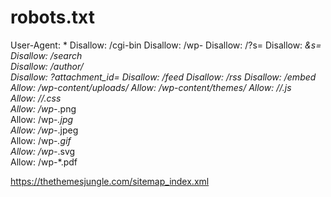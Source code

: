 # robots.txt


User-Agent: *
Disallow: /cgi-bin
Disallow: /wp-
Disallow: /?s=
Disallow: *&s=           
Disallow: /search         
Disallow: /author/        
Disallow: *?attachment_id=
Disallow: */feed
Disallow: */rss
Disallow: */embed
Allow: /wp-content/uploads/
Allow: /wp-content/themes/
Allow: /*/*.js           
Allow: /*/*.css           
Allow: /wp-*.png          
Allow: /wp-*.jpg          
Allow: /wp-*.jpeg        
Allow: /wp-*.gif           
Allow: /wp-*.svg          
Allow: /wp-*.pdf

https://thethemesjungle.com/sitemap_index.xml
